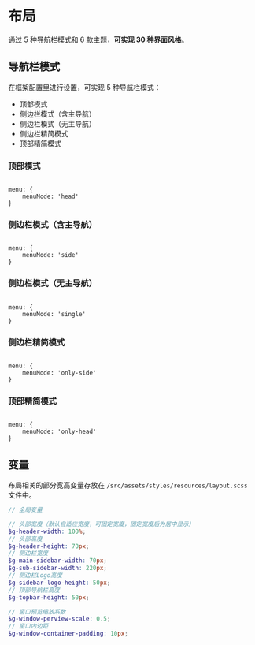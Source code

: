 # 布局

通过 5 种导航栏模式和 6 款主题，**可实现 30 种界面风格**。

## 导航栏模式

在框架配置里进行设置，可实现 5 种导航栏模式：

- 顶部模式
- 侧边栏模式（含主导航）
- 侧边栏模式（无主导航）
- 侧边栏精简模式 <Badge type="tip" text="专业版" vertical="top" />
- 顶部精简模式 <Badge type="tip" text="专业版" vertical="top" />

### 顶部模式

<p><img :src="$withBase('/menu-mode-head.png')" /></p>

```js:no-line-numbers
menu: {
    menuMode: 'head'
}
```

### 侧边栏模式（含主导航）

<p><img :src="$withBase('/menu-mode-side.png')" /></p>

```js:no-line-numbers
menu: {
    menuMode: 'side'
}
```

### 侧边栏模式（无主导航）

<p><img :src="$withBase('/menu-mode-single.png')" /></p>

```js:no-line-numbers
menu: {
    menuMode: 'single'
}
```

### 侧边栏精简模式 <Badge type="tip" text="专业版" vertical="top" />

<p><img :src="$withBase('/menu-mode-only-side.png')" /></p>

```js:no-line-numbers
menu: {
    menuMode: 'only-side'
}
```

### 顶部精简模式 <Badge type="tip" text="专业版" vertical="top" />

<p><img :src="$withBase('/menu-mode-only-head.png')" /></p>

```js:no-line-numbers
menu: {
    menuMode: 'only-head'
}
```

## 变量

布局相关的部分宽高变量存放在 `/src/assets/styles/resources/layout.scss` 文件中。

```scss
// 全局变量

// 头部宽度（默认自适应宽度，可固定宽度，固定宽度后为居中显示）
$g-header-width: 100%;
// 头部高度
$g-header-height: 70px;
// 侧边栏宽度
$g-main-sidebar-width: 70px;
$g-sub-sidebar-width: 220px;
// 侧边栏Logo高度
$g-sidebar-logo-height: 50px;
// 顶部导航栏高度
$g-topbar-height: 50px;

// 窗口预览缩放系数
$g-window-perview-scale: 0.5;
// 窗口内边距
$g-window-container-padding: 10px;
```